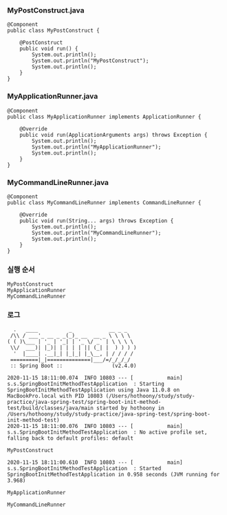 ### MyPostConstruct.java
    @Component
    public class MyPostConstruct {
    
        @PostConstruct
        public void run() {
            System.out.println();
            System.out.println("MyPostConstruct");
            System.out.println();
        }
    }

### MyApplicationRunner.java
    @Component
    public class MyApplicationRunner implements ApplicationRunner {
    
        @Override
        public void run(ApplicationArguments args) throws Exception {
            System.out.println();
            System.out.println("MyApplicationRunner");
            System.out.println();
        }
    }

### MyCommandLineRunner.java
    @Component
    public class MyCommandLineRunner implements CommandLineRunner {
    
        @Override
        public void run(String... args) throws Exception {
            System.out.println();
            System.out.println("MyCommandLineRunner");
            System.out.println();
        }
    }

### 실행 순서
    MyPostConstruct
    MyApplicationRunner
    MyCommandLineRunner

### 로그
      .   ____          _            __ _ _
     /\\ / ___'_ __ _ _(_)_ __  __ _ \ \ \ \
    ( ( )\___ | '_ | '_| | '_ \/ _` | \ \ \ \
     \\/  ___)| |_)| | | | | || (_| |  ) ) ) )
      '  |____| .__|_| |_|_| |_\__, | / / / /
     =========|_|==============|___/=/_/_/_/
     :: Spring Boot ::                (v2.4.0)
    
    2020-11-15 18:11:00.074  INFO 10803 --- [           main] s.s.SpringBootInitMethodTestApplication  : Starting SpringBootInitMethodTestApplication using Java 11.0.8 on MacBookPro.local with PID 10803 (/Users/hothoony/study/study-practice/java-spring-test/spring-boot-init-method-test/build/classes/java/main started by hothoony in /Users/hothoony/study/study-practice/java-spring-test/spring-boot-init-method-test)
    2020-11-15 18:11:00.076  INFO 10803 --- [           main] s.s.SpringBootInitMethodTestApplication  : No active profile set, falling back to default profiles: default
    
    MyPostConstruct
    
    2020-11-15 18:11:00.610  INFO 10803 --- [           main] s.s.SpringBootInitMethodTestApplication  : Started SpringBootInitMethodTestApplication in 0.958 seconds (JVM running for 3.968)
    
    MyApplicationRunner
    
    MyCommandLineRunner
